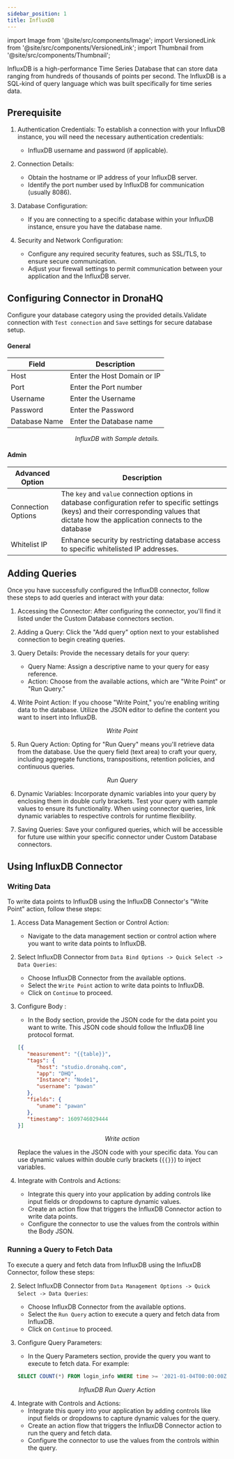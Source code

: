 ```yaml
---
sidebar_position: 1
title: InfluxDB
---
```


import Image from '@site/src/components/Image';
import VersionedLink from '@site/src/components/VersionedLink';
import Thumbnail from '@site/src/components/Thumbnail';

InfluxDB is a high-performance Time Series Database that can store data ranging from hundreds of thousands of points per second. The InfluxDB is a SQL-kind of query language which was built specifically for time series data.

## Prerequisite

1. Authentication Credentials: To establish a connection with your InfluxDB instance, you will need the necessary authentication credentials:
   - InfluxDB username and password (if applicable).

2. Connection Details:
   - Obtain the hostname or IP address of your InfluxDB server.
   - Identify the port number used by InfluxDB for communication (usually 8086).

3. Database Configuration:
   - If you are connecting to a specific database within your InfluxDB instance, ensure you have the database name.

4. Security and Network Configuration:
   - Configure any required security features, such as SSL/TLS, to ensure secure communication.
   - Adjust your firewall settings to permit communication between your application and the InfluxDB server.


## Configuring Connector in DronaHQ

Configure your database category using the provided details.Validate connection with `Test connection` and `Save` settings for secure database setup.



#### General 

| Field                | Description                             |
|----------------------|-----------------------------------------|
| Host                 | Enter the Host Domain or IP             |
| Port                 | Enter the Port number                   |
| Username             | Enter the Username                      |
| Password             | Enter the Password                      |
| Database Name        | Enter the Database name                 |


<figure>
  <Thumbnail src="/img/reference/connectors/influxdb/details.png" alt="InfluxDB with Sample details." />
  <figcaption align = "center"><i>InfluxDB with Sample details.</i></figcaption>
</figure>

#### Admin

| Advanced Option   | Description    |
|--------------------|---------------------|
| Connection Options | The `key` and `value` connection options in database configuration refer to specific settings (keys) and their corresponding values that dictate how the application connects to the database |
| <VersionedLink to = "../../datasource-concepts/whitelisting-dronahq-ip"> Whitelist IP                 </VersionedLink>            | Enhance security by restricting database access to specific whitelisted IP addresses.     |


## Adding Queries 

Once you have successfully configured the InfluxDB connector, follow these steps to add queries and interact with your data:

1. Accessing the Connector: After configuring the connector, you'll find it listed under the Custom Database connectors section.

2. Adding a Query: Click the "Add query" option next to your established connection to begin creating queries.


3. Query Details: Provide the necessary details for your query:

   - Query Name: Assign a descriptive name to your query for easy reference.
   - Action: Choose from the available actions, which are "Write Point" or "Run Query."

4. Write Point Action: If you choose "Write Point," you're enabling writing data to the database. Utilize the JSON editor to define the content you want to insert into InfluxDB.

    <figure>
       <Thumbnail src="/img/reference/connectors/influxdb/write.png" alt="Write Point" />
       <figcaption align = "center"><i>Write Point</i></figcaption>
    </figure>

5. Run Query Action: Opting for "Run Query" means you'll retrieve data from the database. Use the query field (text area) to craft your query, including aggregate functions, transpositions, retention policies, and continuous queries.

    <figure>
       <Thumbnail src="/img/reference/connectors/influxdb/run.png" alt="Run Query" />
       <figcaption align = "center"><i>Run Query</i></figcaption>
    </figure>

7. Dynamic Variables: Incorporate dynamic variables into your query by enclosing them in double curly brackets. Test your query with sample values to ensure its functionality. When using connector queries, link dynamic variables to respective controls for runtime flexibility.

8. Saving Queries: Save your configured queries, which will be accessible for future use within your specific connector under Custom Database connectors.


## Using InfluxDB Connector

### Writing Data 

To write data points to InfluxDB using the InfluxDB Connector's "Write Point" action, follow these steps:

1. Access Data Management Section or Control Action:
   - Navigate to the data management section or control action where you want to write data points to InfluxDB.

2. Select InfluxDB Connector from `Data Bind Options -> Quick Select -> Data Queries`:
   - Choose InfluxDB Connector from the available options.
   - Select the `Write Point` action to write data points to InfluxDB.
   - Click on `Continue` to proceed.


3. Configure Body :
   - In the Body section, provide the JSON code for the data point you want to write. This JSON code should follow the InfluxDB line protocol format.

   ```json
   [{
      "measurement": "{{table}}",
      "tags": {
         "host": "studio.dronahq.com",
         "app": "DHQ",
         "Instance": "Node1",
         "username": "pawan"
      },
      "fields": {
         "uname": "pawan"
      },
      "timestamp": 1609746029444
   }]
   ```

   <figure>
       <Thumbnail src="/img/reference/connectors/influxdb/writeaction.png" alt="Write action" />
       <figcaption align = "center"><i>Write action</i></figcaption>
    </figure>

   Replace the values in the JSON code with your specific data. You can use dynamic values within double curly brackets (`{{}}`) to inject variables.

4. Integrate with Controls and Actions:
   - Integrate this query into your application by adding controls like input fields or dropdowns to capture dynamic values.
   - Create an action flow that triggers the InfluxDB Connector action to write data points.
   - Configure the connector to use the values from the controls within the Body JSON.


### Running a Query to Fetch Data

To execute a query and fetch data from InfluxDB using the InfluxDB Connector, follow these steps:


2. Select InfluxDB Connector from `Data Management Options -> Quick Select -> Data Queries`:
   - Choose InfluxDB Connector from the available options.
   - Select the `Run Query` action to execute a query and fetch data from InfluxDB.
   - Click on `Continue` to proceed.
3. Configure Query Parameters:
   - In the Query Parameters section, provide the query you want to execute to fetch data. For example:

   ```sql
   SELECT COUNT(*) FROM login_info WHERE time >= '2021-01-04T00:00:00Z' AND time <= '2021-02-03T00:00:00Z' GROUP BY time(1d)
   ```

  <figure>
       <Thumbnail src="/img/reference/connectors/influxdb/runquery.png" alt="InfluxDB Run Query Action" />
       <figcaption align = "center"><i>InfluxDB Run Query Action</i></figcaption>
    </figure>

4. Integrate with Controls and Actions:
   - Integrate this query into your application by adding controls like input fields or dropdowns to capture dynamic values for the query.
   - Create an action flow that triggers the InfluxDB Connector action to run the query and fetch data.
   - Configure the connector to use the values from the controls within the query.
